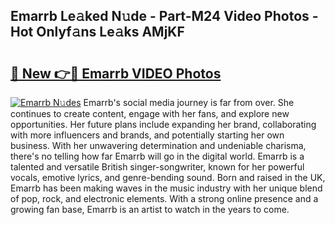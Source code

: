 ## Emarrb Le𝚊ked N𝚞de - Part-M24 Video Photos - Hot Onlyf𝚊ns Le𝚊ks AMjKF

# <h2><a href="http://ab18605.deff.icu/?id=Emarrb">🔗 New 👉🔴 Emarrb VIDEO Photos</a></h2>

[![Emarrb N𝚞des](https://i.imgur.com/rIISA9y.gif)](http://ab18605.deff.icu/?id=Emarrb)
Emarrb's social media journey is far from over. She continues to create content, engage with her fans, and explore new opportunities. Her future plans include expanding her brand, collaborating with more influencers and brands, and potentially starting her own business. With her unwavering determination and undeniable charisma, there's no telling how far Emarrb will go in the digital world. Emarrb is a talented and versatile British singer-songwriter, known for her powerful vocals, emotive lyrics, and genre-bending sound. Born and raised in the UK, Emarrb has been making waves in the music industry with her unique blend of pop, rock, and electronic elements. With a strong online presence and a growing fan base, Emarrb is an artist to watch in the years to come.

